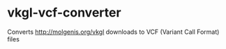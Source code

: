# vkgl-vcf-converter
Converts http://molgenis.org/vkgl downloads to VCF (Variant Call Format) files
